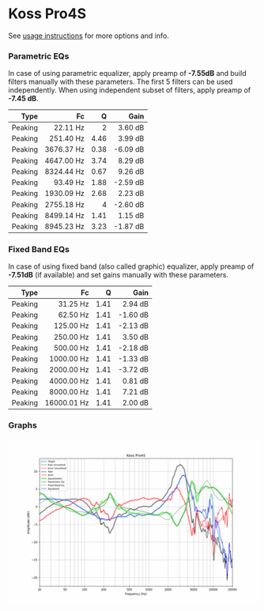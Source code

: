 # Koss Pro4S
See [usage instructions](https://github.com/jaakkopasanen/AutoEq#usage) for more options and info.

### Parametric EQs
In case of using parametric equalizer, apply preamp of **-7.55dB** and build filters manually
with these parameters. The first 5 filters can be used independently.
When using independent subset of filters, apply preamp of **-7.45 dB**.

| Type    | Fc         |    Q | Gain     |
|--------:|-----------:|-----:|---------:|
| Peaking | 22.11 Hz   | 2    | 3.60 dB  |
| Peaking | 251.40 Hz  | 4.46 | 3.99 dB  |
| Peaking | 3676.37 Hz | 0.38 | -6.09 dB |
| Peaking | 4647.00 Hz | 3.74 | 8.29 dB  |
| Peaking | 8324.44 Hz | 0.67 | 9.26 dB  |
| Peaking | 93.49 Hz   | 1.88 | -2.59 dB |
| Peaking | 1930.09 Hz | 2.68 | 2.23 dB  |
| Peaking | 2755.18 Hz | 4    | -2.60 dB |
| Peaking | 8499.14 Hz | 1.41 | 1.15 dB  |
| Peaking | 8945.23 Hz | 3.23 | -1.87 dB |

### Fixed Band EQs
In case of using fixed band (also called graphic) equalizer, apply preamp of **-7.51dB**
(if available) and set gains manually with these parameters.

| Type    | Fc          |    Q | Gain     |
|--------:|------------:|-----:|---------:|
| Peaking | 31.25 Hz    | 1.41 | 2.94 dB  |
| Peaking | 62.50 Hz    | 1.41 | -1.60 dB |
| Peaking | 125.00 Hz   | 1.41 | -2.13 dB |
| Peaking | 250.00 Hz   | 1.41 | 3.50 dB  |
| Peaking | 500.00 Hz   | 1.41 | -2.18 dB |
| Peaking | 1000.00 Hz  | 1.41 | -1.33 dB |
| Peaking | 2000.00 Hz  | 1.41 | -3.72 dB |
| Peaking | 4000.00 Hz  | 1.41 | 0.81 dB  |
| Peaking | 8000.00 Hz  | 1.41 | 7.21 dB  |
| Peaking | 16000.01 Hz | 1.41 | 2.00 dB  |

### Graphs
![](./Koss%20Pro4S.png)